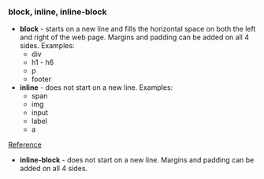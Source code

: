 ### block, inline, inline-block

- **block** - starts on a new line and fills the horizontal space on both the left and right of the web page. Margins and padding can be added on all 4 sides. Examples:
  - div
  - h1 - h6
  - p
  - footer
- **inline** - does not start on a new line. Examples:
  - span
  - img
  - input
  - label
  - a

[Reference](https://developer.mozilla.org/en-US/docs/Web/HTML/Inline_elements)
- **inline-block** - does not start on a new line. Margins and padding can be added on all 4 sides.
